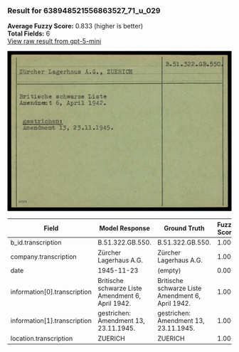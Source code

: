### Result for 638948521556863527_71_u_029
**Average Fuzzy Score:** 0.833 (higher is better)<br>
**Total Fields:** 6<br>
[View raw result from gpt-5-mini](https://github.com/RISE-UNIBAS/humanities_data_benchmark/blob/main/results/2025-10-24/T0310/request_T0310_638948521556863527_71_u_029.json)

<img src="https://github.com/RISE-UNIBAS/humanities_data_benchmark/blob/main/benchmarks/blacklist/images/638948521556863527_71_u_029.jpg?raw=true" alt="638948521556863527_71_u_029" width="600px">

| Field | Model Response | Ground Truth | Fuzzy Score | Match |
|-------|----------------|--------------|-------------|-------|
| b_id.transcription | B.51.322.GB.550. | B.51.322.GB.550. | 1.000 | ✅ |
| company.transcription | Zürcher Lagerhaus A.G. | Zürcher Lagerhaus A.G. | 1.000 | ✅ |
| date | 1945-11-23 | (empty) | 0.000 | ❌ |
| information[0].transcription | Britische schwarze Liste<br>Amendment 6, April 1942. | Britische schwarze Liste<br>Amendment 6, April 1942. | 1.000 | ✅ |
| information[1].transcription | gestrichen:<br>Amendment 13, 23.11.1945. | gestrichen:<br>Amendment 13, 23.11.1945. | 1.000 | ✅ |
| location.transcription | ZUERICH | ZUERICH | 1.000 | ✅ |
